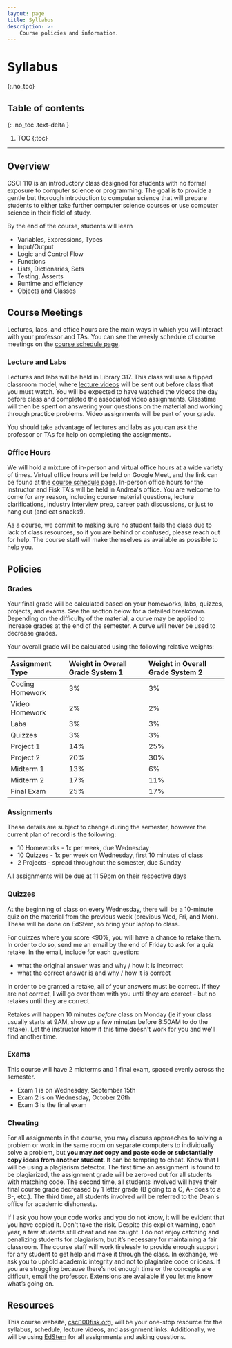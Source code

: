```yaml
---
layout: page
title: Syllabus
description: >-
    Course policies and information.
---
```


# Syllabus
{:.no_toc}

## Table of contents
{: .no_toc .text-delta }

1. TOC
{:toc}

---
## Overview
CSCI 110 is an introductory class designed for students with no formal exposure to computer science or programming. The goal is to provide a gentle but thorough introduction to computer science that will prepare students to either take further computer science courses or use computer science in their field of study.

By the end of the course, students will learn
 - Variables, Expressions, Types
 - Input/Output
 - Logic and Control Flow
 - Functions
 - Lists, Dictionaries, Sets
 - Testing, Asserts
 - Runtime and efficiency
 - Objects and Classes

## Course Meetings
Lectures, labs, and office hours are the main ways in which you will interact with your professor and TAs. You can see the weekly schedule of course meetings on the [course schedule page](schedule.md).

### Lecture and Labs
Lectures and labs will be held in Library 317. This class will use a flipped classroom model, where [lecture videos](https://youtube.com/@csci110) will be sent out before class that you must watch. You will be expected to have watched the videos the day before class and completed the associated video assignments. Classtime will then be spent on answering your questions on the material and working through practice problems. Video assignments will be part of your grade.

You should take advantage of lectures and labs as you can ask the professor or TAs for help on completing the assignments.

### Office Hours
We will hold a mixture of in-person and virtual office hours at a wide variety of times. Virtual office hours will be held on Google Meet, and the link can be found at the [course schedule page](schedule.md). In-person office hours for the instructor and Fisk TA's will be held in Andrea's office. You are welcome to come for any reason, including course material questions, lecture clarifications, industry interview prep, career path discussions, or just to hang out (and eat snacks!). 

As a course, we commit to making sure no student fails the class due to lack of class resources, so if you are behind or confused, please reach out for help. The course staff will make themselves as available as possible to help you.

## Policies

### Grades
Your final grade will be calculated based on your homeworks, labs, quizzes, projects, and exams. See the section below for a detailed breakdown. Depending on the difficulty of the material, a curve may be applied to increase grades at the end of the semester. A curve will never be used to decrease grades.

Your overall grade will be calculated using the following relative weights:

| Assignment Type | Weight in Overall Grade System 1 | Weight in Overall Grade System 2
|:-------------|:------------------|:------------------|
| Coding Homework | 3% | 3% |
| Video Homework | 2% | 2% |
| Labs | 3% | 3% |
| Quizzes | 3% | 3% |
| Project 1 | 14% | 25% |
| Project 2 | 20% | 30% |
| Midterm 1 | 13% | 6% |
| Midterm 2 | 17% | 11% | 
| Final Exam | 25% | 17% | 

### Assignments
These details are subject to change during the semester, however the current plan of record is the following:

- 10 Homeworks - 1x per week, due Wednesday
- 10 Quizzes - 1x per week on Wednesday, first 10 minutes of class
- 2 Projects - spread throughout the semester, due Sunday

All assignments will be due at 11:59pm on their respective days

### Quizzes
At the beginning of class on every Wednesday, there will be a 10-minute quiz on the material from the previous week (previous Wed, Fri, and Mon). These will be done on EdStem, so bring your laptop to class.

For quizzes where you score <90%, you will have a chance to retake them. In order to do so, send me an email by the end of Friday to ask for a quiz retake. In the email, include for each question:
- what the original answer was and why / how it is incorrect
- what the correct answer is and why / how it is correct

In order to be granted a retake, all of your answers must be correct. If they are not correct, I will go over them with you until they are correct - but no retakes until they are correct.

Retakes will happen 10 minutes _before_ class on Monday (ie if your class usually starts at 9AM, show up a few minutes before 8:50AM to do the retake). Let the instructor know if this time doesn't work for you and we'll find another time.

### Exams
This course will have 2 midterms and 1 final exam, spaced evenly across the semester. 
- Exam 1 is on Wednesday, September 15th
- Exam 2 is on Wednesday, October 26th 
- Exam 3 is the final exam

### Cheating
For all assignments in the course, you may discuss approaches to solving a problem or work in the same room on separate computers to individually solve a problem, but **you may *not* copy and paste code or substantially copy ideas from another student**. It can be tempting to cheat. Know that I will be using a plagiarism detector. The first time an assignment is found to be plagiarized, the assignment grade will be zero-ed out for all students with matching code. The second time, all students involved will have their final course grade decreased by 1 letter grade (B going to a C, A- does to a B-, etc.). The third time, all students involved will be referred to the Dean's office for academic dishonesty. 

If I ask you how your code works and you do not know, it will be evident that you have copied it. Don't take the risk. Despite this explicit warning, each year, a few students still cheat and are caught. I do not enjoy catching and penalizing students for plagiarism, but it’s necessary for maintaining a fair classroom. The course staff will work tirelessly to provide enough support for any student to get help and make it through the class. In exchange, we ask you to uphold academic integrity and not to plagiarize code or ideas. If you are struggling because there’s not enough time or the concepts are difficult, email the professor. Extensions are available if you let me know what’s going on.

## Resources
This course website, [csci100fisk.org](https://www.cs110fisk.org), will be your one-stop resource for the syllabus, schedule, lecture videos, and assignment links. Additionally, we will be using [EdStem](https://edstem.org/us/courses/41289) for all assignments and asking questions.
